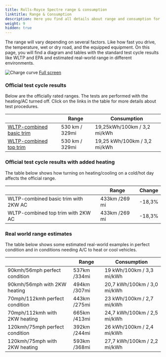 ```yaml
---
title: Rolls-Royce Spectre range & consumption
linktitle: Range & Consumption
description: Here you find all details about range and consumption for Rolls-Royce Spectre.
weight: 9
hidden: true
---
```

<!-- markdownlint-disable MD033 -->
<object type="image/svg+xml" data="../modelnavigation.svg"></object>

The range will vary depending on several factors. Like how fast you drive, the temperature, wet or dry road, and the equipped equipment. On this page, you will find a diagram and tables with the standard test cycle results like WLTP and EPA and estimated real-world range in different environments. 

![Charge curve](../range.svg  "Range information")
[Full screen](../range.svg)

### Official test cycle results

Below are the officially rated ranges. The tests are performed with the heating/AC turned off. Click on the links in the table for more details about test procedures. 

| | Range  | Consumption  |
|----|-----|------|
| [WLTP-combined basic trim](../../../../../guides/understandingrange/wltp/) | 530 km / 329mi |19,25kWh/100km / 3,2 mi/kWh | 
| [WLTP-combined top trim](../../../../../guides/understandingrange/wltp/) | 530 km / 329mi | 19,25 kWh/100km / 3,2 mi/kWh | 

### Official test cycle results with added heating

The table below shows how turning on heating/cooling on a cold/hot day affects the official range. 

| | Range  | Change  |
|----|-----|------|
| WLTP-combined basic trim with 2KW AC | 433km /269 mi | -18,3%|
| WLTP-combined top trim with 2KW AC | 433km /269 mi | -18,3%|

### Real world range estimates

The table below shows some estimated real-world examples in perfect condition and in conditions needing A/C to heat or cool vehicles. 

| | Range  | Consumption  |
|----|-----|------|
| 90kmh/56mph perfect condition | 537km /334mi| 19 kWh/100km / 3,3 mi/kWh |
| 90kmh/56mph with 2KW heating | 494km /307mi| 20,7 kWh/100km / 3,0 mi/kWh |
| 70mph/112kmh perfect condition | 443km /275mi| 23 kWh/100km / 2,7 mi/kWh|
| 70mph/112kmh with 2KW heating | 665km /413mi| 24,7 kWh/100km / 2,5 mi/kWh  |
| 120kmh/75mph perfect condition | 392km /244mi| 26 kWh/100km / 2,4 mi/kWh |
| 120kmh/75mph with 2KW heating | 593km /368mi| 27,7 kWh/100km / 2,2 mi/kWh |

